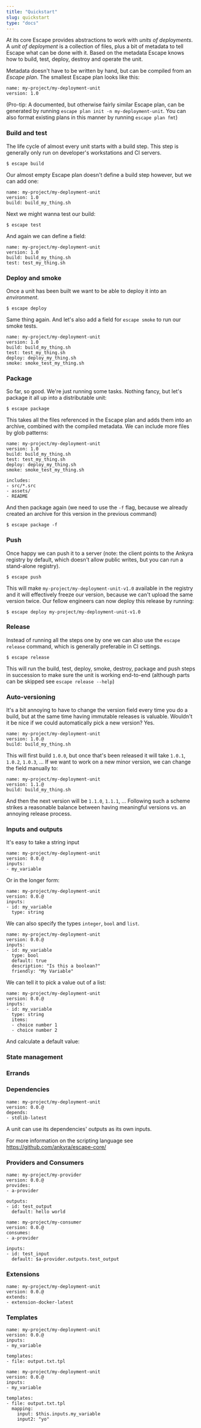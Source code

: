```yaml
---
title: "Quickstart"
slug: quickstart 
type: "docs"
---
```


At its core Escape provides abstractions to work with _units of deployments_. A
_unit of deployment_ is a collection of files, plus a bit of metadata to tell
Escape what can be done with it. Based on the metadata Escape knows how to
build, test, deploy, destroy and operate the unit.

Metadata doesn't have to be written by hand, but can be compiled from an
_Escape plan_. The smallest Escape plan looks like this:

```
name: my-project/my-deployment-unit
version: 1.0
```

(Pro-tip: A documented, but otherwise fairly similar Escape plan, can be
generated by running `escape plan init -n my-deployment-unit`. You can also
format existing plans in this manner by running `escape plan fmt`)

### Build and test

The life cycle of almost every unit starts with a build step. This step is
generally only run on developer's workstations and CI servers. 

```
$ escape build
```

Our almost empty Escape plan doesn't define a build step however, 
but we can add one:

```
name: my-project/my-deployment-unit
version: 1.0
build: build_my_thing.sh
```

Next we might wanna test our build:

```
$ escape test
```

And again we can define a field:

```
name: my-project/my-deployment-unit
version: 1.0
build: build_my_thing.sh
test: test_my_thing.sh
```

### Deploy and smoke

Once a unit has been built we want to be able to deploy it into an
_environment_.

```
$ escape deploy
```

Same thing again. And let's also add a field for `escape smoke` to run our
smoke tests.


```
name: my-project/my-deployment-unit
version: 1.0
build: build_my_thing.sh
test: test_my_thing.sh
deploy: deploy_my_thing.sh
smoke: smoke_test_my_thing.sh
```


### Package

So far, so good. We're just running some tasks. Nothing fancy, but let's
package it all up into a distributable unit:

```
$ escape package
```

This takes all the files referenced in the Escape plan and adds them into an
archive, combined with the compiled metadata. We can include more files by glob
patterns:

```
name: my-project/my-deployment-unit
version: 1.0
build: build_my_thing.sh
test: test_my_thing.sh
deploy: deploy_my_thing.sh
smoke: smoke_test_my_thing.sh

includes:
- src/*.src
- assets/
- README

```

And then package again (we need to use the `-f` flag, because we already
created an archive for this version in the previous command)

```
$ escape package -f
```

### Push

Once happy we can push it to a server (note: the client points to the Ankyra
registry by default, which doesn't allow public writes, but you can run a
stand-alone registry).

```
$ escape push
```

This will make `my-project/my-deployment-unit-v1.0` available in the registry
and it will effectively freeze our version, because we can't upload the same
version twice. Our fellow engineers can now deploy this release by running:

```
$ escape deploy my-project/my-deployment-unit-v1.0
```

### Release

Instead of running all the steps one by one we can also use the `escape
release` command, which is generally preferable in CI settings.

```
$ escape release
```

This will run the build, test, deploy, smoke, destroy, package and push steps
in succession to make sure the unit is working end-to-end (although parts can
be skipped see `escape release --help`)

### Auto-versioning

It's a bit annoying to have to change the version field every time you do a
build, but at the same time having immutable releases is valuable. Wouldn't it
be nice if we could automatically pick a new version? Yes.

```
name: my-project/my-deployment-unit
version: 1.0.@
build: build_my_thing.sh
```

This will first build `1.0.0`, but once that's been released it will take
`1.0.1`, `1.0.2`, `1.0.3`, ...  If we want to work on a new minor version, we
can change the field manually to:

```
name: my-project/my-deployment-unit
version: 1.1.@
build: build_my_thing.sh
```

And then the next version will be `1.1.0`, `1.1.1`, ... Following such a scheme
strikes a reasonable balance between having meaningful versions vs. an annoying
release process.

### Inputs and outputs

It's easy to take a string input

```
name: my-project/my-deployment-unit
version: 0.0.@
inputs:
- my_variable
```

Or in the longer form:

```
name: my-project/my-deployment-unit
version: 0.0.@
inputs:
- id: my_variable
  type: string
```

We can also specify the types `integer`, `bool` and `list`.

```
name: my-project/my-deployment-unit
version: 0.0.@
inputs:
- id: my_variable
  type: bool
  default: true
  description: "Is this a boolean?"
  friendly: "My Variable"
```

We can tell it to pick a value out of a list:

```
name: my-project/my-deployment-unit
version: 0.0.@
inputs:
- id: my_variable
  type: string
  items:
  - choice number 1
  - choice number 2
```

And calculate a default value:


### State management

### Errands

### Dependencies

```
name: my-project/my-deployment-unit
version: 0.0.@
depends:
- stdlib-latest
```

A unit can use its dependencies' outputs as its own inputs.

For more information on the scripting language see https://github.com/ankyra/escape-core/

### Providers and Consumers


```
name: my-project/my-provider
version: 0.0.@
provides:
- a-provider

outputs:
- id: test_output
  default: hello world
```

```
name: my-project/my-consumer
version: 0.0.@
consumes:
- a-provider

inputs:
- id: test_input
  default: $a-provider.outputs.test_output
```


### Extensions

```
name: my-project/my-deployment-unit
version: 0.0.@
extends:
- extension-docker-latest
```

### Templates

```
name: my-project/my-deployment-unit
version: 0.0.@
inputs:
- my_variable

templates:
- file: output.txt.tpl
```

```
name: my-project/my-deployment-unit
version: 0.0.@
inputs:
- my_variable

templates:
- file: output.txt.tpl
  mapping:
    input: $this.inputs.my_variable
    input2: "yo"
```

